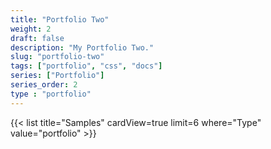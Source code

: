 ```yaml
---
title: "Portfolio Two"
weight: 2
draft: false
description: "My Portfolio Two."
slug: "portfolio-two"
tags: ["portfolio", "css", "docs"]
series: ["Portfolio"]
series_order: 2
type : "portfolio"
---
```


{{< list title="Samples" cardView=true limit=6 where="Type" value="portfolio" >}}
